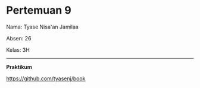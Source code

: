 # Pertemuan 9

Nama: Tyase Nisa'an Jamilaa

Absen: 26

Kelas: 3H

---

**Praktikum**

https://github.com/tyasenj/book
